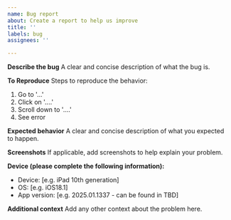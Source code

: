 ```yaml
---
name: Bug report
about: Create a report to help us improve
title: ''
labels: bug
assignees: ''

---
```


**Describe the bug**
A clear and concise description of what the bug is.

**To Reproduce**
Steps to reproduce the behavior:
1. Go to '...'
2. Click on '....'
3. Scroll down to '....'
4. See error

**Expected behavior**
A clear and concise description of what you expected to happen.

**Screenshots**
If applicable, add screenshots to help explain your problem.

**Device (please complete the following information):**
 - Device: [e.g. iPad 10th generation]
 - OS: [e.g. iOS18.1]
 - App version: [e.g. 2025.01.1337 - can be found in TBD]

**Additional context**
Add any other context about the problem here.
